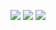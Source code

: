 ![](https://i.imgur.com/bB8VFO2.png)
![](https://i.imgur.com/JwsmfL7.png)
![](https://i.imgur.com/bB8VFO2.png)
